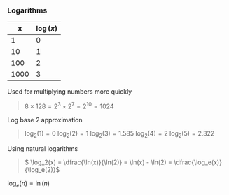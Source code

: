### Logarithms


| x             | $\log(x)$     |
|---------------|---------------|
| 1             | 0             |
| 10            | 1             |
| 100           | 2             |
| 1000          | 3             |              


Used for multiplying numbers more quickly
> $8 \times 128 = 2^3 \times 2^7 = 2 ^ {10} = 1024$

Log base 2 approximation
> $\log_2(1) = 0$
> $\log_2(2) = 1$
> $\log_2(3) = 1.585$
> $\log_2(4) = 2$
> $\log_2(5) = 2.322$

Using natural logarithms
> $ \log_2(x) = \dfrac{\ln(x)}{\ln(2)} = \ln(x) - \ln(2) = \dfrac{\log_e(x)}{\log_e(2)}$



$\log_e(n) = \ln(n)$